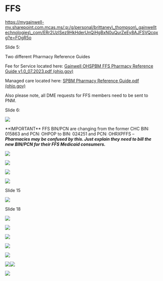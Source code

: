# FFS

https://mygainwell-my.sharepoint.com.mcas.ms/:p:/g/personal/brittaney\_thompson\_gainwelltechnologies\_com/ERr2UzISez9HkHderUnQiHgBxN0uQurZeEy8AJFSVQcqxg?e=FOgR5o

Slide 5:

Two different Pharmacy Reference Guides

Fee for Service located here: [Gainwell OHSPBM FFS Pharmacy Reference
Guide v1.0\_07.2023.pdf
(ohio.gov)](https://spbm.medicaid.ohio.gov/SPDocumentLibrary/DocumentLibrary/User%20Guides/Gainwell%20OHSPBM%20FFS%20Pharmacy%20Reference%20Guide%20v1.0_07.2023.pdf)

Managed care located here: [SPBM Pharmacy Reference Guide.pdf
(ohio.gov)](https://spbm.medicaid.ohio.gov/SPDocumentLibrary/DocumentLibrary/User%20Guides/SPBM%20Pharmacy%20Reference%20Guide.pdf)

Also please note, all DME requests for FFS members need to be sent to PNM.

Slide 6:

![](docs/images/ffs/media/image1.png)

\*\*IMPORTANT\*\* FFS BIN/PCN are changing from the former CHC BIN:
015863 and PCN: OHPOP to BIN: 024251 and PCN: OHRXPFFS – ***Pharmacies
may be confused by this. Just explain they need to bill the new BIN/PCN
for their FFS Medicaid consumers.***

![](docs/images/ffs/media/image2.png)

![](docs/images/ffs/media/image3.png)

![](docs/images/ffs/media/image4.png)

![](docs/images/ffs/media/image5.png)

Slide 15

![](docs/images/ffs/media/image6.png)

Slide 18

![](docs/images/ffs/media/image7.png)

![](docs/images/ffs/media/image8.png)

![](docs/images/ffs/media/image9.png)

![](docs/images/ffs/media/image10.png)

![](docs/images/ffs/media/image11.png)

![](docs/images/ffs/media/image12.png)![](docs/images/ffs/media/image13.png)

![](docs/images/ffs/media/image14.png)
